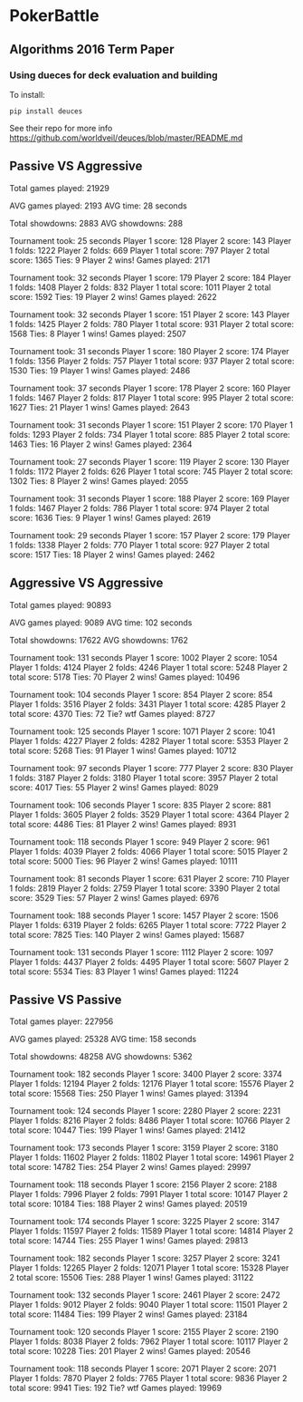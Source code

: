 # PokerBattle

## Algorithms 2016 Term Paper

### Using dueces for deck evaluation and building
To install:
``` 
pip install deuces
```

See their repo for more info
https://github.com/worldveil/deuces/blob/master/README.md

## Passive VS Aggressive 

Total games played: 21929

AVG games played: 2193
AVG time: 28 seconds

Total showdowns: 2883
AVG showdowns: 288

Tournament took: 25 seconds
Player 1 score: 128
Player 2 score: 143
Player 1 folds: 1222
Player 2 folds: 669
Player 1 total score: 797
Player 2 total score: 1365
Ties: 9
Player 2 wins!
Games played: 2171

Tournament took: 32 seconds
Player 1 score: 179
Player 2 score: 184
Player 1 folds: 1408
Player 2 folds: 832
Player 1 total score: 1011
Player 2 total score: 1592
Ties: 19
Player 2 wins!
Games played: 2622

Tournament took: 32 seconds
Player 1 score: 151
Player 2 score: 143
Player 1 folds: 1425
Player 2 folds: 780
Player 1 total score: 931
Player 2 total score: 1568
Ties: 8
Player 1 wins!
Games played: 2507

Tournament took: 31 seconds
Player 1 score: 180
Player 2 score: 174
Player 1 folds: 1356
Player 2 folds: 757
Player 1 total score: 937
Player 2 total score: 1530
Ties: 19
Player 1 wins!
Games played: 2486

Tournament took: 37 seconds
Player 1 score: 178
Player 2 score: 160
Player 1 folds: 1467
Player 2 folds: 817
Player 1 total score: 995
Player 2 total score: 1627
Ties: 21
Player 1 wins!
Games played: 2643

Tournament took: 31 seconds
Player 1 score: 151
Player 2 score: 170
Player 1 folds: 1293
Player 2 folds: 734
Player 1 total score: 885
Player 2 total score: 1463
Ties: 16
Player 2 wins!
Games played: 2364

Tournament took: 27 seconds
Player 1 score: 119
Player 2 score: 130
Player 1 folds: 1172
Player 2 folds: 626
Player 1 total score: 745
Player 2 total score: 1302
Ties: 8
Player 2 wins!
Games played: 2055

Tournament took: 31 seconds
Player 1 score: 188
Player 2 score: 169
Player 1 folds: 1467
Player 2 folds: 786
Player 1 total score: 974
Player 2 total score: 1636
Ties: 9
Player 1 wins!
Games played: 2619

Tournament took: 29 seconds
Player 1 score: 157
Player 2 score: 179
Player 1 folds: 1338
Player 2 folds: 770
Player 1 total score: 927
Player 2 total score: 1517
Ties: 18
Player 2 wins!
Games played: 2462

## Aggressive VS Aggressive

Total games played: 90893

AVG games played: 9089
AVG time: 102 seconds

Total showdowns: 17622
AVG showdowns: 1762

Tournament took: 131 seconds
Player 1 score: 1002
Player 2 score: 1054
Player 1 folds: 4124
Player 2 folds: 4246
Player 1 total score: 5248
Player 2 total score: 5178
Ties: 70
Player 2 wins!
Games played: 10496

Tournament took: 104 seconds
Player 1 score: 854
Player 2 score: 854
Player 1 folds: 3516
Player 2 folds: 3431
Player 1 total score: 4285
Player 2 total score: 4370
Ties: 72
Tie? wtf
Games played: 8727

Tournament took: 125 seconds
Player 1 score: 1071
Player 2 score: 1041
Player 1 folds: 4227
Player 2 folds: 4282
Player 1 total score: 5353
Player 2 total score: 5268
Ties: 91
Player 1 wins!
Games played: 10712

Tournament took: 97 seconds
Player 1 score: 777
Player 2 score: 830
Player 1 folds: 3187
Player 2 folds: 3180
Player 1 total score: 3957
Player 2 total score: 4017
Ties: 55
Player 2 wins!
Games played: 8029

Tournament took: 106 seconds
Player 1 score: 835
Player 2 score: 881
Player 1 folds: 3605
Player 2 folds: 3529
Player 1 total score: 4364
Player 2 total score: 4486
Ties: 81
Player 2 wins!
Games played: 8931

Tournament took: 118 seconds
Player 1 score: 949
Player 2 score: 961
Player 1 folds: 4039
Player 2 folds: 4066
Player 1 total score: 5015
Player 2 total score: 5000
Ties: 96
Player 2 wins!
Games played: 10111

Tournament took: 81 seconds
Player 1 score: 631
Player 2 score: 710
Player 1 folds: 2819
Player 2 folds: 2759
Player 1 total score: 3390
Player 2 total score: 3529
Ties: 57
Player 2 wins!
Games played: 6976

Tournament took: 188 seconds
Player 1 score: 1457
Player 2 score: 1506
Player 1 folds: 6319
Player 2 folds: 6265
Player 1 total score: 7722
Player 2 total score: 7825
Ties: 140
Player 2 wins!
Games played: 15687

Tournament took: 131 seconds
Player 1 score: 1112
Player 2 score: 1097
Player 1 folds: 4437
Player 2 folds: 4495
Player 1 total score: 5607
Player 2 total score: 5534
Ties: 83
Player 1 wins!
Games played: 11224

## Passive VS Passive 

Total games player: 227956

AVG games played: 25328
AVG time: 158 seconds

Total showdowns: 48258
AVG showdowns: 5362

Tournament took: 182 seconds
Player 1 score: 3400
Player 2 score: 3374
Player 1 folds: 12194
Player 2 folds: 12176
Player 1 total score: 15576
Player 2 total score: 15568
Ties: 250
Player 1 wins!
Games played: 31394

Tournament took: 124 seconds
Player 1 score: 2280
Player 2 score: 2231
Player 1 folds: 8216
Player 2 folds: 8486
Player 1 total score: 10766
Player 2 total score: 10447
Ties: 199
Player 1 wins!
Games played: 21412

Tournament took: 173 seconds
Player 1 score: 3159
Player 2 score: 3180
Player 1 folds: 11602
Player 2 folds: 11802
Player 1 total score: 14961
Player 2 total score: 14782
Ties: 254
Player 2 wins!
Games played: 29997

Tournament took: 118 seconds
Player 1 score: 2156
Player 2 score: 2188
Player 1 folds: 7996
Player 2 folds: 7991
Player 1 total score: 10147
Player 2 total score: 10184
Ties: 188
Player 2 wins!
Games played: 20519

Tournament took: 174 seconds
Player 1 score: 3225
Player 2 score: 3147
Player 1 folds: 11597
Player 2 folds: 11589
Player 1 total score: 14814
Player 2 total score: 14744
Ties: 255
Player 1 wins!
Games played: 29813

Tournament took: 182 seconds
Player 1 score: 3257
Player 2 score: 3241
Player 1 folds: 12265
Player 2 folds: 12071
Player 1 total score: 15328
Player 2 total score: 15506
Ties: 288
Player 1 wins!
Games played: 31122

Tournament took: 132 seconds
Player 1 score: 2461
Player 2 score: 2472
Player 1 folds: 9012
Player 2 folds: 9040
Player 1 total score: 11501
Player 2 total score: 11484
Ties: 199
Player 2 wins!
Games played: 23184

Tournament took: 120 seconds
Player 1 score: 2155
Player 2 score: 2190
Player 1 folds: 8038
Player 2 folds: 7962
Player 1 total score: 10117
Player 2 total score: 10228
Ties: 201
Player 2 wins!
Games played: 20546

Tournament took: 118 seconds
Player 1 score: 2071
Player 2 score: 2071
Player 1 folds: 7870
Player 2 folds: 7765
Player 1 total score: 9836
Player 2 total score: 9941
Ties: 192
Tie? wtf
Games played: 19969
